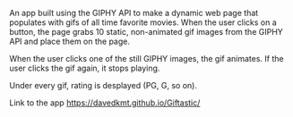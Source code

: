 An app built using the GIPHY API to make a dynamic web page that populates with gifs of all time favorite movies.
When the user clicks on a button, the page grabs 10 static, non-animated gif images from the GIPHY API and place them on the page.

When the user clicks one of the still GIPHY images, the gif animates. If the user clicks the gif again, it stops playing.

Under every gif, rating is desplayed (PG, G, so on).

Link to the app https://davedkmt.github.io/Giftastic/

